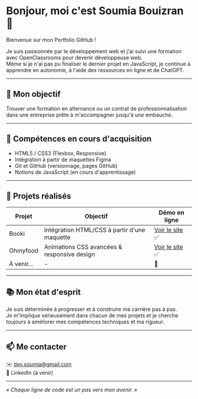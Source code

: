 # Bonjour, moi c'est Soumia Bouizran 👋

Bienvenue sur mon Portfolio GitHub !

Je suis passionnée par le développement web et j'ai suivi une formation avec OpenClassrooms pour devenir développeuse web.  
Même si je n'ai pas pu finaliser le dernier projet en JavaScript, je continue à apprendre en autonomie, à l'aide des ressources en ligne et de ChatGPT.

---

## 🎯 Mon objectif  
Trouver une formation en alternance ou un contrat de professionnalisation dans une entreprise prête à m'accompagner jusqu'à une embauche.

---

## 🌱 Compétences en cours d'acquisition  
- HTML5 / CSS3 (Flexbox, Responsive)  
- Intégration à partir de maquettes Figma  
- Git et GitHub (versionnage, pages GitHub)  
- Notions de JavaScript (en cours d'apprentissage)

---

## 💼 Projets réalisés

| Projet   | Objectif                                   | Démo en ligne                                                                 |
|----------|--------------------------------------------|-------------------------------------------------------------------------------|
| Booki    | Intégration HTML/CSS à partir d'une maquette | [Voir le site](https://saumia-code.github.io/Booki/) ✅                       |
| Ohmyfood | Animations CSS avancées & responsive design | [Voir le site](lien-de-ton-site-ohmyfood) ✅                                 |
| À venir… | -                                          | 🚧                                                                           |

---

## 📚 Mon état d'esprit  
Je suis déterminée à progresser et à construire ma carrière pas à pas.  
Je m'implique sérieusement dans chacun de mes projets et je cherche toujours à améliorer mes compétences techniques et ma rigueur.

---

## 📫 Me contacter  
✉️ dev.soumia@gmail.com  
💼 LinkedIn (à venir)

---

*« Chaque ligne de code est un pas vers mon avenir. »*
